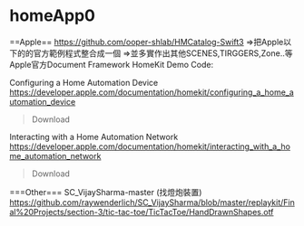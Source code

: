 # homeApp0
==Apple==
https://github.com/ooper-shlab/HMCatalog-Swift3
⇒把Apple以下的的官方範例程式整合成一個
=>並多實作出其他SCENES,TIRGGERS,Zone..等
Apple官方Document Framework HomeKit Demo Code:

Configuring a Home Automation Device
https://developer.apple.com/documentation/homekit/configuring_a_home_automation_device
> Download

Interacting with a Home Automation Network
https://developer.apple.com/documentation/homekit/interacting_with_a_home_automation_network
> Download

===Other===
SC_VijaySharma-master  (找燈炮裝置)
https://github.com/raywenderlich/SC_VijaySharma/blob/master/replaykit/Final%20Projects/section-3/tic-tac-toe/TicTacToe/HandDrawnShapes.otf
